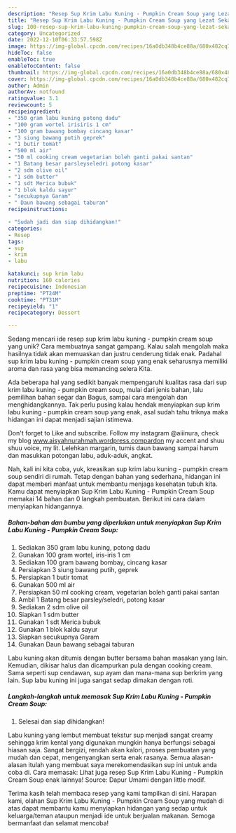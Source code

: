 ```yaml
---
description: "Resep Sup Krim Labu Kuning - Pumpkin Cream Soup yang Lezat Sekali"
title: "Resep Sup Krim Labu Kuning - Pumpkin Cream Soup yang Lezat Sekali"
slug: 100-resep-sup-krim-labu-kuning-pumpkin-cream-soup-yang-lezat-sekali
category: Uncategorized
date: 2022-12-10T06:33:57.598Z
image: https://img-global.cpcdn.com/recipes/16a0db348b4ce88a/680x482cq70/sup-krim-labu-kuning-pumpkin-cream-soup-foto-resep-utama.jpg
hideToc: false
enableToc: true
enableTocContent: false
thumbnail: https://img-global.cpcdn.com/recipes/16a0db348b4ce88a/680x482cq70/sup-krim-labu-kuning-pumpkin-cream-soup-foto-resep-utama.jpg
cover: https://img-global.cpcdn.com/recipes/16a0db348b4ce88a/680x482cq70/sup-krim-labu-kuning-pumpkin-cream-soup-foto-resep-utama.jpg
author: Admin
authorAv: notfound
ratingvalue: 3.1
reviewcount: 5
recipeingredient:
- "350 gram labu kuning potong dadu"
- "100 gram wortel irisiris 1 cm"
- "100 gram bawang bombay cincang kasar"
- "3 siung bawang putih geprek"
- "1 butir tomat"
- "500 ml air"
- "50 ml cooking cream vegetarian boleh ganti pakai santan"
- "1 Batang besar parsleyseledri potong kasar"
- "2 sdm olive oil"
- "1 sdm butter"
- "1 sdt Merica bubuk"
- "1 blok kaldu sayur"
- "secukupnya Garam"
- " Daun bawang sebagai taburan"
recipeinstructions:

- "Sudah jadi dan siap dihidangkan!"
categories:
- Resep
tags:
- sup
- krim
- labu

katakunci: sup krim labu 
nutrition: 160 calories
recipecuisine: Indonesian
preptime: "PT24M"
cooktime: "PT31M"
recipeyield: "1"
recipecategory: Dessert

---
```





Sedang mencari ide resep sup krim labu kuning - pumpkin cream soup yang unik? Cara membuatnya sangat gampang. Kalau salah mengolah maka hasilnya tidak akan memuaskan dan justru cenderung tidak enak. Padahal sup krim labu kuning - pumpkin cream soup yang enak seharusnya memiliki aroma dan rasa yang bisa memancing selera Kita.





Ada beberapa hal yang sedikit banyak mempengaruhi kualitas rasa dari sup krim labu kuning - pumpkin cream soup, mulai dari jenis bahan, lalu pemilihan bahan segar dan Bagus, sampai cara mengolah dan menghidangkannya. Tak perlu pusing kalau hendak menyiapkan sup krim labu kuning - pumpkin cream soup yang enak,      asal sudah tahu triknya maka hidangan ini dapat menjadi sajian istimewa.














Don&#39;t forget to Like and subscribe. Follow my instagram @aiiinura, check my blog www.aisyahnurahmah.wordpress.compardon my accent and shuu shuu voice, my lit. Lelehkan margarin, tumis daun bawang sampai harum dan masukkan potongan labu, aduk-aduk, angkat.






Nah, kali ini kita coba, yuk, kreasikan sup krim labu kuning - pumpkin cream soup sendiri di rumah. Tetap dengan bahan yang sederhana, hidangan ini dapat memberi manfaat untuk membantu menjaga kesehatan tubuh kita. Kamu dapat menyiapkan Sup Krim Labu Kuning - Pumpkin Cream Soup memakai 14 bahan dan 0 langkah pembuatan. Berikut ini cara dalam menyiapkan hidangannya.

<!--inarticleads1-->

##### Bahan-bahan dan bumbu yang diperlukan untuk menyiapkan Sup Krim Labu Kuning - Pumpkin Cream Soup:

1. Sediakan 350 gram labu kuning, potong dadu
1. Gunakan 100 gram wortel, iris-iris 1 cm
1. Sediakan 100 gram bawang bombay, cincang kasar
1. Persiapkan 3 siung bawang putih, geprek
1. Persiapkan 1 butir tomat
1. Gunakan 500 ml air
1. Persiapkan 50 ml cooking cream, vegetarian boleh ganti pakai santan
1. Ambil 1 Batang besar parsley/seledri, potong kasar
1. Sediakan 2 sdm olive oil
1. Siapkan 1 sdm butter
1. Gunakan 1 sdt Merica bubuk
1. Gunakan 1 blok kaldu sayur
1. Siapkan secukupnya Garam
1. Gunakan  Daun bawang sebagai taburan


Labu kuning akan ditumis dengan butter bersama bahan masakan yang lain. Kemudian, dikisar halus dan dicampurkan pula dengan cooking cream. Sama seperti sup cendawan, sup ayam dan mana-mana sup berkrim yang lain. Sup labu kuning ini juga sangat sedap dimakan dengan roti. 

<!--inarticleads2-->

##### Langkah-langkah untuk memasak Sup Krim Labu Kuning - Pumpkin Cream Soup:


1. Selesai dan siap dihidangkan!

Labu kuning yang lembut membuat tekstur sup menjadi sangat creamy sehingga krim kental yang digunakan mungkin hanya berfungsi sebagai hiasan saja. Sangat bergizi, rendah akan kalori, proses pembuatan yang mudah dan cepat, mengenyangkan serta enak rasanya. Semua alasan-alasan itulah yang membuat saya merekomendasikan sup ini untuk anda coba di. Cara memasak: Lihat juga resep Sup Krim Labu Kuning - Pumpkin Cream Soup enak lainnya! Source: Dapur Umami dengan little modif. 

Terima kasih telah membaca resep yang kami tampilkan di sini. Harapan kami, olahan Sup Krim Labu Kuning - Pumpkin Cream Soup yang mudah di atas dapat membantu kamu menyiapkan hidangan yang sedap untuk keluarga/teman ataupun menjadi ide untuk berjualan makanan. Semoga bermanfaat dan selamat mencoba!
